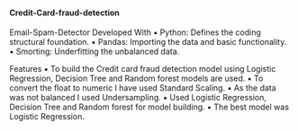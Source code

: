 #### Credit-Card-fraud-detection
Email-Spam-Detector
Developed With 
▪ Python: Defines the coding structural foundation. 
▪ Pandas: Importing the data and basic functionality.
▪ Smorting: Underfitting the unbalanced data.

Features 
▪ To build the Credit card fraud detection model using Logistic Regression, Decision Tree and Random forest models are used.
▪ To convert the float to numeric I have used Standard Scaling.
▪ As the data was not balanced I used Undersampling.
▪ Used Logistic Regression, Decision Tree and Random forest for model building.
▪ The best model was Logistic Regression.
